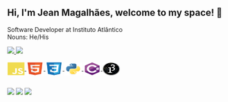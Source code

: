 ## Hi, I'm Jean Magalhães, welcome to my space! 👋


Software Developer at Instituto Atlântico <br>
Nouns: He/His

 <div>
  <link rel="stylesheet" href="https://cdn.jsdelivr.net/gh/devicons/devicon@v2.13.0/devicon.min.css">
  <a href="https://github.com/jeanmartins">
  <img height="180em" src="https://github-readme-stats.vercel.app/api?username=jeanmartins&show_icons=true&theme=algolia&include_all_commits=true&count_private=true"/>
  <img height="180em" src="https://github-readme-stats.vercel.app/api/top-langs/?username=jeanmartins&layout=compact&langs_count=7&theme=algolia"/>
</div>

 <div style="display: inline_block"><br>
  <img align="center" alt="Jean-Js" height="30" width="40" src="https://raw.githubusercontent.com/devicons/devicon/master/icons/javascript/javascript-plain.svg">
  <img align="center" alt="Jean-HTML" height="30" width="40" src="https://raw.githubusercontent.com/devicons/devicon/master/icons/html5/html5-original.svg">
  <img align="center" alt="Jean-CSS" height="30" width="40" src="https://raw.githubusercontent.com/devicons/devicon/master/icons/css3/css3-original.svg">
  <img align="center" alt="Jean-Python" height="30" width="40" src="https://raw.githubusercontent.com/devicons/devicon/master/icons/python/python-original.svg">
  <img align="center" alt="Jean-Csharp" height="30" width="40" src="https://raw.githubusercontent.com/devicons/devicon/master/icons/csharp/csharp-original.svg">
  <img align="center" alt="Jean-Processing" height="30" width="40" src="https://github.com/devicons/devicon/blob/master/icons/processing/processing-original.svg"> 

</div>
   
 ##
  <div> 
  <a href="https://instagram.com/jean.c.martins" target="_blank"><img src="https://img.shields.io/badge/-Instagram-%23E4405F?style=for-the-badge&logo=instagram&logoColor=white" target="_blank"></a>
  <a href = "mailto:jean.carlos.martins00@gmail.com"><img src="https://img.shields.io/badge/-Gmail-%23333?style=for-the-badge&logo=gmail&logoColor=white" target="_blank"></a>
  <a href="https://www.linkedin.com/in/jean-carlos-martins/" target="_blank"><img src="https://img.shields.io/badge/-LinkedIn-%230077B5?style=for-the-badge&logo=linkedin&logoColor=white" target="_blank"></a> 

</div>

